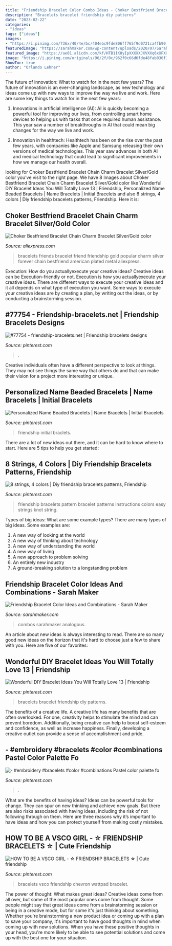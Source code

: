 ```yaml
---
title: "Friendship Bracelet Color Combo Ideas - Choker Bestfriend Bracelet Chain Charm Bracelet Silver/gold Color"
description: "Bracelets bracelet friendship diy patterns"
date: "2023-02-22"
categories:
- "ideas"
tags: ["ideas"]
images:
- "https://i.pinimg.com/736x/40/4e/bc/404ebc9fde806ff765f9d0721ca4fb90.jpg"
featuredImage: "https://sarahmaker.com/wp-content/uploads/2020/07/SarahMaker-FlossColors-3a.jpg"
featured_image: "https://ae01.alicdn.com/kf/HTB1IK8yIpXXXXXJXVXXq6xXFXXXY/Choker-Bestfriend-Bracelet-Chain-Charm-Bracelet-Silver-Gold-color-Bracelet-for-Women-Popular-in-American-Friendship.jpg"
image: "https://i.pinimg.com/originals/96/2f/0c/962f0c66d6fde48fab036f1e501be65b.gif"
ShowToc: true
author: "Orlando Lehner"
---
```



The future of innovation: What to watch for in the next few years?
The future of innovation is an ever-changing landscape, as new technology and ideas come up with new ways to improve the way we live and work. Here are some key things to watch for in the next few years: 
1. Innovations in artificial intelligence (AI): AI is quickly becoming a powerful tool for improving our lives, from controlling smart home devices to helping us with tasks that once required human assistance. This year saw a number of breakthroughs in AI that could mean big changes for the way we live and work. 

2. Innovation in healthtech: Healthtech has been on the rise over the past few years, with companies like Apple and Samsung releasing their own versions of medical technologies. This year saw advances in both AI and medical technology that could lead to significant improvements in how we manage our health overall. 


	

		
looking for Choker Bestfriend Bracelet Chain Charm Bracelet Silver/Gold color you've visit to the right page. We have 8 Images about Choker Bestfriend Bracelet Chain Charm Bracelet Silver/Gold color like Wonderful DIY Bracelet Ideas You Will Totally Love 13 | Friendship, Personalized Name Beaded Bracelets | Name Bracelets | Initial Bracelets and also 8 strings, 4 colors | Diy friendship bracelets patterns, Friendship. Here it is:
		
    
## Choker Bestfriend Bracelet Chain Charm Bracelet Silver/Gold Color

<img loading=lazy src="https://ae01.alicdn.com/kf/HTB1IK8yIpXXXXXJXVXXq6xXFXXXY/Choker-Bestfriend-Bracelet-Chain-Charm-Bracelet-Silver-Gold-color-Bracelet-for-Women-Popular-in-American-Friendship.jpg" onerror="this.onerror=null;this.src='https://tse1.mm.bing.net/th?id=OIP.AzidJL0y8SAQrnSb9Rvp5wHaHa&amp;pid=15.1';" alt="Choker Bestfriend Bracelet Chain Charm Bracelet Silver/Gold color">

_Source: aliexpress.com_

>bracelets friends bracelet friend friendship gold popular charm silver forever chain bestfriend american plated metal aliexpress. 

	

Execution: How do you actuallyexecute your creative ideas?
Creative ideas can be Execution-friendly or not. Execution is how you actuallyexecute your creative ideas. There are different ways to execute your creative ideas and it all depends on what type of execution you want. Some ways to execute your creative ideas are by creating a plan, by writing out the ideas, or by conducting a brainstorming session.

    
## #77754 - Friendship-bracelets.net | Friendship Bracelets Designs

<img loading=lazy src="https://i.pinimg.com/originals/9f/9d/c2/9f9dc2bcf8729e6a8dfee4b3ae68b203.gif" onerror="this.onerror=null;this.src='https://tse3.mm.bing.net/th?id=OIP.7tcpa0fDOLg8Qualii11aAHaPA&amp;pid=15.1';" alt="#77754 - friendship-bracelets.net | Friendship bracelets designs">

_Source: pinterest.com_

>. 

	

Creative individuals often have a different perspective to look at things. They may not see things the same way that others do and that can make their vision for a project more interesting or unique.

    
## Personalized Name Beaded Bracelets | Name Bracelets | Initial Bracelets

<img loading=lazy src="https://i.pinimg.com/736x/7c/e9/da/7ce9dad5b0bb5199ca0ea60275555722.jpg" onerror="this.onerror=null;this.src='https://tse4.mm.bing.net/th?id=OIP.8rjL4mgcj7eG0jeNi0GvzQHaJ4&amp;pid=15.1';" alt="Personalized Name Beaded Bracelets | Name Bracelets | Initial Bracelets">

_Source: pinterest.com_

>friendship initial braclets. 

	

There are a lot of new ideas out there, and it can be hard to know where to start. Here are 5 tips to help you get started: 

    
## 8 Strings, 4 Colors | Diy Friendship Bracelets Patterns, Friendship

<img loading=lazy src="https://i.pinimg.com/originals/96/2f/0c/962f0c66d6fde48fab036f1e501be65b.gif" onerror="this.onerror=null;this.src='https://tse3.mm.bing.net/th?id=OIP.ZwAH4po3u0x78iBmIkgoagAAAA&amp;pid=15.1';" alt="8 strings, 4 colors | Diy friendship bracelets patterns, Friendship">

_Source: pinterest.com_

>friendship bracelets pattern bracelet patterns instructions colors easy strings knot string. 

	

Types of big ideas: What are some example types?
There are many types of big ideas. Some examples are:
1. A new way of looking at the world 
2. A new way of thinking about technology 
3. A new way of understanding the world 
4. A new way of living 
5. A new approach to problem solving 
6. An entirely new industry 
7. A ground-breaking solution to a longstanding problem 

    
## Friendship Bracelet Color Ideas And Combinations - Sarah Maker

<img loading=lazy src="https://sarahmaker.com/wp-content/uploads/2020/07/SarahMaker-FlossColors-3a.jpg" onerror="this.onerror=null;this.src='https://tse1.mm.bing.net/th?id=OIP.O4aQMvM004JGNzUIGXzSVAHaJQ&amp;pid=15.1';" alt="Friendship Bracelet Color Ideas and Combinations - Sarah Maker">

_Source: sarahmaker.com_

>combos sarahmaker analogous. 

	

An article about new ideas is always interesting to read. There are so many good new ideas on the horizon that it's hard to choose just a few to share with you. Here are five of our favorites: 

    
## Wonderful DIY Bracelet Ideas You Will Totally Love 13 | Friendship

<img loading=lazy src="https://i.pinimg.com/736x/12/98/77/12987755be7deb75e5e22e900421f458.jpg" onerror="this.onerror=null;this.src='https://tse1.mm.bing.net/th?id=OIP.kbI-ltejHK_XYRhdpRW8swHaI2&amp;pid=15.1';" alt="Wonderful DIY Bracelet Ideas You Will Totally Love 13 | Friendship">

_Source: pinterest.com_

>bracelets bracelet friendship diy patterns. 

	

The benefits of a creative life.
A creative life has many benefits that are often overlooked. For one, creativity helps to stimulate the mind and can prevent boredom. Additionally, being creative can help to boost self-esteem and confidence, as well as increase happiness. Finally, developing a creative outlet can provide a sense of accomplishment and pride.

    
## - #embroidery #bracelets #color #combinations Pastel Color Palette Fo

<img loading=lazy src="https://i.pinimg.com/736x/19/d5/69/19d569a304b39fb4df710cd67ffa6d41.jpg" onerror="this.onerror=null;this.src='https://tse1.mm.bing.net/th?id=OIP.cCK_a6UksHlmKvWxl_8ALwHaHH&amp;pid=15.1';" alt="- #embroidery #bracelets #color #combinations Pastel color palette fo">

_Source: pinterest.com_

>. 

	

What are the benefits of having ideas?
Ideas can be powerful tools for change. They can spur on new thinking and achieve new goals. But there are also risks associated with having ideas, including the risk of not following through on them. Here are three reasons why it’s important to have ideas and how you can protect yourself from making costly mistakes.

    
## HOW TO BE A VSCO GIRL - ☆ FRIENDSHIP BRACELETS ☆ | Cute Friendship

<img loading=lazy src="https://i.pinimg.com/736x/40/4e/bc/404ebc9fde806ff765f9d0721ca4fb90.jpg" onerror="this.onerror=null;this.src='https://tse4.mm.bing.net/th?id=OIP.qF3exrYgQ6cXHlRJXYW9TQHaFj&amp;pid=15.1';" alt="HOW TO BE A VSCO GIRL - ☆ FRIENDSHIP BRACELETS ☆ | Cute friendship">

_Source: pinterest.com_

>bracelets vsco friendship chevron wattpad bracelet. 

	

The power of thought: What makes great ideas?
Creative ideas come from all over, but some of the most popular ones come from thought. Some people might say that great ideas come from a brainstorming session or being in a creative mode, but for some it's just thinking about something. Whether you're brainstorming a new product idea or coming up with a plan to save your company, it's important to have good thoughts in mind when coming up with new solutions. When you have these positive thoughts in your head, you're more likely to be able to see potential solutions and come up with the best one for your situation.

